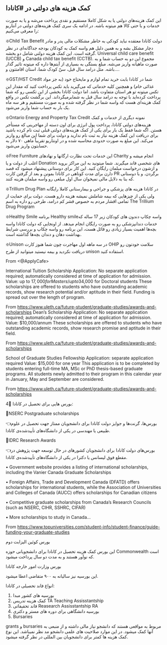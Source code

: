 ## کمک هزینه های دولتی در #کانادا

این کمک هزینه‌های دولتی یا به شکل کاملا مستقیم و نقدی پرداخت می‌شه و یا به صورت خدمات و یا حتی کالا هم میتونه باشه. در ادامه یک سری کمک هزینه‌های دولتی در آنتاریو را معرفی‌ می‌کنیم:


❇️Child Tax Benefit
دولت کانادا معتقده نباید کودکی به خاطر مشکلات مالی‌ پدر و مادر دچار مشکل بشه و به همین دلیل هم واسه کمک به کودکان بودجه جداگانه‌ای در نظر گرفته است.
این کمک هزینه دولتی شامل دو بخشه. Universal child care benefit (UCCB) و Canada child tax benefit (CCTB). مجموع این دو به حساب شما و به صورت ماهیانه واریز می‌شه. مبلغ بستگی به بسیاری از آیتم‌ها داره که میتونه تاثیر گذار باشه. مثل درامد سال قبل، سنّ کودک شما، استان اقامتتون و….



❇️GST/HST Credit
شما در کانادا بابت خرید تمام لوازم و مایحتاج خود (به جز مواد غذائی خام) و همچنین کلیه خدماتی که می‌گیرید باید تکس پرداخت کنید که مقدار این تکس میتونه تو هر استان متفاوت باشد. اما دولت کانادا بخشی از این تکسی رو که شما پرداخت کرده‌اید با توجه به درامد سال قبل به شمابرمیگرداند. این برگشت تکس در واقع کمک هزینه‌ای هست که واسه شما در نظر گرفته شده و به صورت مستقیم و هر سه ماه یک بار به حساب شما واریز می‌شود.



❇️Ontario Energy and Property Tax Credit
نمونه دیگری از خدمات و کمک هزینه‌های دولتی کانادا، پرداخت پول انرژی برای اون دسته از مهاجرینی که مستأجر هستن. اگه شما فقط یک بار برای یکی‌ از کمک هزینه‌های دولتی قبلی ثبت نام کرده باشید برای دریافت این کمک هزینه نیاز به ثبت نام ندارید و دولت برای شما این مبالغ رو واریز می‌کند. این مبلغ به صورت حدودی محاسبه شده و در اونتاریو تقریباً ماهی‌ ۷۰ دلار به حسابتون واریز می‌شود.



❇️Free Furniture
این خدمات تحت نظارت ارگانها و نهادهای Charity انجام میشه و اغلب از دولت و یا Donation های شخصی فاند میگیرند. 
شما میتونید به این مراکز بروید و ازشون درخواست مبلمان رایگان کنید. این کار برای دوستانی پیشنهاد میشود که قصد دارن برای مدت کوتاهی در کانادا بمونن و بعد از گرفتن کارت PR برگردن. و یا دوستانی که بنا به دلایل مالی نمیخوان سال اول مبلغی رو واسه مبلمان هزینه کنند.



❇️Trillium Drug Plan
در کانادا هزینه های پزشکی و جراحی و بیمارستانی کاملا رایگانه ولی یکی از چیزهایی که بیمه شاملش نمیشه هزینه دارو هست.
دولت برای حمایت از تمامی‌ اقشار مردم به خصوص قشر کم درامد، طرحی رو داره به اسم The Trillium Drug Program



❇️Healthy Smile
برنامه Healthy smileواسه چکاپ دندون های کودکان زیر 17 ساله که خدمات دندانپزشکی رو به صورت رایگان انجام میدهد. از اونجایی که دولت کانادا واسه بچه‌ها اهمیت بسیار زیادی رو قائل هست، این برنامه رو واسه چکاپ و بررسی شرایط بهداشت دهان و دندان بچه‌ها گذاشته است.



❇️Unison
در سه ماهه اول مهاجرت چون شما هنوز کارت OHIP سلامت خودتون رو دریافت نکردید و بیمه نیستید میتوانید از طرح unison  استفاده کنید.

From <@ApplyCafe>


International Tuition Scholarship
Application: No separate application required; automatically considered at time of application for admission.
Value: up to $17,000 for Masters/ up to $34,000 for Doctoral students
These scholarships are offered to students who have outstanding academic records, show research potential and/or aptitude in their field. Funding is spread out over the length of program.

From <https://www.uleth.ca/future-student/graduate-studies/awards-and-scholarships> 
Dean’s Scholarship
Application: No separate application required; automatically considered at time of application for admission.
Value: $10,000/annum
These scholarships are offered to students who have outstanding academic records, show research promise and aptitude in their field.

From <https://www.uleth.ca/future-student/graduate-studies/awards-and-scholarships> 

School of Graduate Studies Fellowship
Application: separate application required
Value: $15,000 for one year
This application is to be completed by students entering full-time MA, MSc or PhD thesis-based graduate programs. All students newly admitted to their program in this calendar year in January, May and September are considered.

From <https://www.uleth.ca/future-student/graduate-studies/awards-and-scholarships> 

4⃣ بورس هایی برای تحصیل در کانادا:

🔰NSERC Postgraduate scholarships  

👈بورس‌ها، گرنت‌ها و جوایز دولت کانادا برای دانشجویان ممتاز جهت تحصیل در علوم طبیعی یا مهندسی در یکی از دانشگاه‌های تأییدشده‌ی کانادا.

🔰IDRC Research Awards 

👈بورس‌های دولت کانادا برای دانشجویان کشورهای در حال توسعه جهت پژوهش در مقطع فوق لیسانس یا دکترا در یکی از دانشگاه‌های تأییدشده‌ی کانادا.

• Government website provides a listing of international scholarships, including the Vanier Canada Graduate Scholarships

• Foreign Affairs, Trade and Development Canada (DFATD) offers scholarships for international students, while the Association of Universities and Colleges of Canada (AUCC) offers scholarships for Canadian citizens

• Competitive graduate scholarships from Canada’s Research Councils (such as NSERC, CIHR, SSHRC, CIFAR)

• More scholarships to study in Canada…

From <https://www.topuniversities.com/student-info/student-finance/guide-funding-your-graduate-studies> 

بورس کوئین الیزابت دوم

این بورس کمک هزینه تحصیل در کانادا برای دانشجویانی حوزه Commonwealth است که نوآور هستند و به مدت دو سال پرداخت میشود.

 

بورس وزارت امور خارجه کانادا

این بورسیه نیز سالیانه به ۹۰۰ متقاضی اعطا میشود.

انواع فاند تحصیلی در کانادا:
1. بورسیه های کشور مبدا
2. کمک هزینه تدریس TA Teaching Assisstantship
3. فاند تحقیقاتی Reasearch Assisstantship RA
4. بورسیه دانشگاهی برای دوره های مستر و دکتری
5. Bursaries

 grants و bursaries مربوط به مواقعی هستند که دانشجو نیاز مالی داشته و از منبعی به آنها کمک میشود. در این موارد صلاحیت های علمی دانشجو مد نظر نمیباشد. این نوع کمک هزینه ها کمتر برای دانشجویان بین المللی در نظر گرفته میشود. 